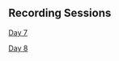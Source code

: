 
## Recording Sessions 

[Day 7](https://transcripts.gotomeeting.com/#/s/8f212dba3196a6ab9dd6dba593ea82b25ec97321252382ed5f26df5d400a5290)

[Day 8](https://transcripts.gotomeeting.com/#/s/61a2bdd5560fc9a20ba71c192ff6ea957d3a806bfe10a0a7fa4c51aa8d40434c)

